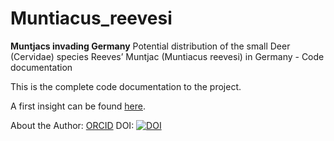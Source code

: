 # Muntiacus_reevesi
__Muntjacs invading Germany__ Potential distribution of the small Deer (Cervidae) species Reeves’ Muntjac (Muntiacus reevesi) in Germany - Code documentation

This is the complete code documentation to the project.

A first insight can be found [here](https://www.biogeo.uni-bayreuth.de/biogeo/de/pub/html/16/168792/P_2.05_Louis-Marvin_Sander_Muntjacs_invading_europe.pdf).

About the Author: [ORCID](https://orcid.org/0000-0003-3487-5238)
DOI: [![DOI](https://zenodo.org/badge/656642223.svg)](https://zenodo.org/badge/latestdoi/656642223)
